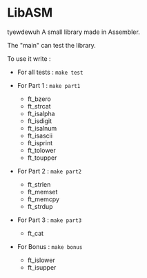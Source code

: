 # LibASM
tyewdewuh
A small library made in Assembler.

The "main" can test the library.

To use it write :

- For all tests : `make test`

- For Part 1 : `make part1`<br />
	* ft_bzero<br />
	* ft_strcat<br />
	* ft_isalpha<br />
	* ft_isdigit<br />
	* ft_isalnum<br />
	* ft_isascii<br />
	* ft_isprint<br />
	* ft_tolower<br />
	* ft_toupper

- For Part 2 : `make part2`<br />
	* ft_strlen<br />
	* ft_memset<br />
	* ft_memcpy<br />
	* ft_strdup

- For Part 3 : `make part3`<br />
	* ft_cat
	

- For Bonus : `make bonus`
	* ft_islower<br />
	* ft_isupper
